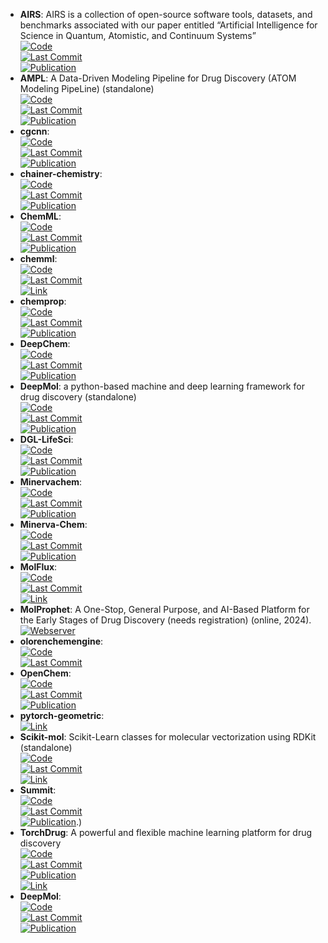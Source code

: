 - **AIRS**: AIRS is a collection of open-source software tools, datasets, and benchmarks associated with our paper entitled “Artificial Intelligence for Science in Quantum, Atomistic, and Continuum Systems”  
	[![Code](https://img.shields.io/github/stars/divelab/AIRS?style=for-the-badge&logo=github)](https://github.com/divelab/AIRS/tree/main)  
	[![Last Commit](https://img.shields.io/github/last-commit/divelab/AIRS?style=for-the-badge&logo=github)](https://github.com/divelab/AIRS/tree/main)  
	[![Publication](https://img.shields.io/badge/Publication-Citations:0-blue?style=for-the-badge&logo=bookstack)](https://doi.org/10.48550/arXiv.2307.08423)  
- **AMPL**: A Data-Driven Modeling Pipeline for Drug Discovery (ATOM Modeling PipeLine) (standalone)  
	[![Code](https://img.shields.io/github/stars/ATOMScience-org/AMPL?style=for-the-badge&logo=github)](https://github.com/ATOMScience-org/AMPL)  
	[![Last Commit](https://img.shields.io/github/last-commit/ATOMScience-org/AMPL?style=for-the-badge&logo=github)](https://github.com/ATOMScience-org/AMPL)  
	[![Publication](https://img.shields.io/badge/Publication-Citations:56-blue?style=for-the-badge&logo=bookstack)](https://doi.org/10.1021/acs.jcim.9b01053)  
- **cgcnn**:   
	[![Code](https://img.shields.io/github/stars/txie-93/cgcnn?style=for-the-badge&logo=github)](https://github.com/txie-93/cgcnn)  
	[![Last Commit](https://img.shields.io/github/last-commit/txie-93/cgcnn?style=for-the-badge&logo=github)](https://github.com/txie-93/cgcnn)  
	[![Publication](https://img.shields.io/badge/Publication-Citations:1264-blue?style=for-the-badge&logo=bookstack)](https://doi.org/10.1103/PhysRevLett.120.145301)  
- **chainer-chemistry**:   
	[![Code](https://img.shields.io/github/stars/chainer/chainer-chemistry?style=for-the-badge&logo=github)](https://github.com/chainer/chainer-chemistry)  
	[![Last Commit](https://img.shields.io/github/last-commit/chainer/chainer-chemistry?style=for-the-badge&logo=github)](https://github.com/chainer/chainer-chemistry)  
	[![Publication](https://img.shields.io/badge/Publication-Citations:N/A-blue?style=for-the-badge&logo=arxiv)](https://arxiv.org/abs/1807.01985)  
- **ChemML**:   
	[![Code](https://img.shields.io/github/stars/hachmannlab/chemml?style=for-the-badge&logo=github)](https://github.com/hachmannlab/chemml)  
	[![Last Commit](https://img.shields.io/github/last-commit/hachmannlab/chemml?style=for-the-badge&logo=github)](https://github.com/hachmannlab/chemml)  
	[![Publication](https://img.shields.io/badge/Publication-Citations:41-blue?style=for-the-badge&logo=bookstack)](https://doi.org/10.1002/wcms.1458)  
- **chemml**:   
	[![Code](https://img.shields.io/github/stars/hachmannlab/chemml?style=for-the-badge&logo=github)](https://github.com/hachmannlab/chemml)  
	[![Last Commit](https://img.shields.io/github/last-commit/hachmannlab/chemml?style=for-the-badge&logo=github)](https://github.com/hachmannlab/chemml)  
	[![Link](https://img.shields.io/badge/Link-online-brightgreen?style=for-the-badge&logo=cachet&logoColor=65FF8F)](https://hachmannlab.github.io/chemml/)  
- **chemprop**:   
	[![Code](https://img.shields.io/github/stars/chemprop/chemprop?style=for-the-badge&logo=github)](https://github.com/chemprop/chemprop)  
	[![Last Commit](https://img.shields.io/github/last-commit/chemprop/chemprop?style=for-the-badge&logo=github)](https://github.com/chemprop/chemprop)  
	[![Publication](https://img.shields.io/badge/Publication-Citations:906-blue?style=for-the-badge&logo=bookstack)](https://doi.org/10.1021/acs.jcim.9b00237)  
- **DeepChem**:   
	[![Code](https://img.shields.io/github/stars/deepchem/deepchem?style=for-the-badge&logo=github)](https://github.com/deepchem/deepchem)  
	[![Last Commit](https://img.shields.io/github/last-commit/deepchem/deepchem?style=for-the-badge&logo=github)](https://github.com/deepchem/deepchem)  
	[![Publication](https://img.shields.io/badge/Publication-Citations:N/A-blue?style=for-the-badge&logo=bookstack)](https://books.google.fr/books/about/Deep_Learning_for_the_Life_Sciences.html?id=5uiRDwAAQBAJ&redir_esc=y)  
- **DeepMol**: a python-based machine and deep learning framework for drug discovery (standalone)  
	[![Code](https://img.shields.io/github/stars/BioSystemsUM/DeepMol?style=for-the-badge&logo=github)](https://github.com/BioSystemsUM/DeepMol)  
	[![Last Commit](https://img.shields.io/github/last-commit/BioSystemsUM/DeepMol?style=for-the-badge&logo=github)](https://github.com/BioSystemsUM/DeepMol)  
	[![Publication](https://img.shields.io/badge/Publication-Citations:0-blue?style=for-the-badge&logo=bookstack)](https://doi.org/10.1101/2024.05.27.595849)  
- **DGL-LifeSci**:   
	[![Code](https://img.shields.io/github/stars/awslabs/dgl-lifesci?style=for-the-badge&logo=github)](https://github.com/awslabs/dgl-lifesci)  
	[![Last Commit](https://img.shields.io/github/last-commit/awslabs/dgl-lifesci?style=for-the-badge&logo=github)](https://github.com/awslabs/dgl-lifesci)  
	[![Publication](https://img.shields.io/badge/Publication-Citations:96-blue?style=for-the-badge&logo=bookstack)](https://doi.org/10.1021/acsomega.1c04017)  
- **Minervachem**:   
	[![Code](https://img.shields.io/github/stars/lanl/minervachem?style=for-the-badge&logo=github)](https://github.com/lanl/minervachem)  
	[![Last Commit](https://img.shields.io/github/last-commit/lanl/minervachem?style=for-the-badge&logo=github)](https://github.com/lanl/minervachem)  
	[![Publication](https://img.shields.io/badge/Publication-Citations:0-blue?style=for-the-badge&logo=arxiv)](https://doi.org/10.26434/chemrxiv-2024-r81c8)  
- **Minerva-Chem**:   
	[![Code](https://img.shields.io/github/stars/lanl/minervachem?style=for-the-badge&logo=github)](https://github.com/lanl/minervachem)  
	[![Last Commit](https://img.shields.io/github/last-commit/lanl/minervachem?style=for-the-badge&logo=github)](https://github.com/lanl/minervachem)  
	[![Publication](https://img.shields.io/badge/Publication-Citations:0-blue?style=for-the-badge&logo=arxiv)](https://doi.org/10.26434/chemrxiv-2024-r81c8)  
- **MolFlux**:   
	[![Code](https://img.shields.io/github/stars/Exscientia/molflux?style=for-the-badge&logo=github)](https://github.com/Exscientia/molflux)  
	[![Last Commit](https://img.shields.io/github/last-commit/Exscientia/molflux?style=for-the-badge&logo=github)](https://github.com/Exscientia/molflux)  
	[![Link](https://img.shields.io/badge/Link-online-brightgreen?style=for-the-badge&logo=cachet&logoColor=65FF8F)](https://exscientia.github.io/molflux/)  
- **MolProphet**: A One-Stop, General Purpose, and AI-Based Platform for the Early Stages of Drug Discovery (needs registration) (online, 2024).  
	[![Webserver](https://img.shields.io/badge/Webserver-online-brightgreen?style=for-the-badge&logo=cachet&logoColor=65FF8F)](https://www.molprophet.com/)  
- **olorenchemengine**:   
	[![Code](https://img.shields.io/github/stars/Oloren-AI/olorenchemengine?style=for-the-badge&logo=github)](https://github.com/Oloren-AI/olorenchemengine)  
	[![Last Commit](https://img.shields.io/github/last-commit/Oloren-AI/olorenchemengine?style=for-the-badge&logo=github)](https://github.com/Oloren-AI/olorenchemengine)  
- **OpenChem**:   
	[![Code](https://img.shields.io/github/stars/Mariewelt/OpenChem?style=for-the-badge&logo=github)](https://github.com/Mariewelt/OpenChem)  
	[![Last Commit](https://img.shields.io/github/last-commit/Mariewelt/OpenChem?style=for-the-badge&logo=github)](https://github.com/Mariewelt/OpenChem)  
	[![Publication](https://img.shields.io/badge/Publication-Citations:48-blue?style=for-the-badge&logo=bookstack)](https://doi.org/10.1021/acs.jcim.0c00971)  
- **pytorch-geometric**:   
	[![Link](https://img.shields.io/badge/Link-online-brightgreen?style=for-the-badge&logo=cachet&logoColor=65FF8F)](https://pytorch-geometric.readthedocs.io/en/latest/)  
- **Scikit-mol**: Scikit-Learn classes for molecular vectorization using RDKit (standalone)  
	[![Code](https://img.shields.io/github/stars/EBjerrum/scikit-mol?style=for-the-badge&logo=github)](https://github.com/EBjerrum/scikit-mol)  
	[![Last Commit](https://img.shields.io/github/last-commit/EBjerrum/scikit-mol?style=for-the-badge&logo=github)](https://github.com/EBjerrum/scikit-mol)  
	[![Link](https://img.shields.io/badge/Link-online-brightgreen?style=for-the-badge&logo=cachet&logoColor=65FF8F)](https://pypi.org/project/scikit-mol/)  
- **Summit**:   
	[![Code](https://img.shields.io/github/stars/sustainable-processes/summit?style=for-the-badge&logo=github)](https://github.com/sustainable-processes/summit)  
	[![Last Commit](https://img.shields.io/github/last-commit/sustainable-processes/summit?style=for-the-badge&logo=github)](https://github.com/sustainable-processes/summit)  
	[![Publication](https://img.shields.io/badge/Publication-Citations:0-blue?style=for-the-badge&logo=bookstack)](https://doi.org/10.1002/cmtd.202000051).)  
- **TorchDrug**: A powerful and flexible machine learning platform for drug discovery  
	[![Code](https://img.shields.io/github/stars/DeepGraphLearning/torchdrug?style=for-the-badge&logo=github)](https://github.com/DeepGraphLearning/torchdrug/)  
	[![Last Commit](https://img.shields.io/github/last-commit/DeepGraphLearning/torchdrug?style=for-the-badge&logo=github)](https://github.com/DeepGraphLearning/torchdrug/)  
	[![Publication](https://img.shields.io/badge/Publication-Citations:0-blue?style=for-the-badge&logo=bookstack)](https://doi.org/10.48550/arXiv.2202.08320)  
	[![Link](https://img.shields.io/badge/Link-online-brightgreen?style=for-the-badge&logo=cachet&logoColor=65FF8F)](https://torchdrug.ai/)  
- **DeepMol**:   
	[![Code](https://img.shields.io/github/stars/BioSystemsUM/DeepMol?style=for-the-badge&logo=github)](https://github.com/BioSystemsUM/DeepMol)  
	[![Last Commit](https://img.shields.io/github/last-commit/BioSystemsUM/DeepMol?style=for-the-badge&logo=github)](https://github.com/BioSystemsUM/DeepMol)  
	[![Publication](https://img.shields.io/badge/Publication-Citations:0-blue?style=for-the-badge&logo=bookstack)](https://doi.org/10.1101/2024.05.27.595849)  
